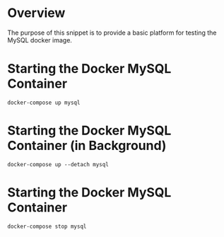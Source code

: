 # Overview

The purpose of this snippet is to provide a basic platform for testing the MySQL docker image.

# Starting the Docker MySQL Container

`docker-compose up mysql`

# Starting the Docker MySQL Container (in Background)

`docker-compose up --detach mysql`

# Starting the Docker MySQL Container

`docker-compose stop mysql`

